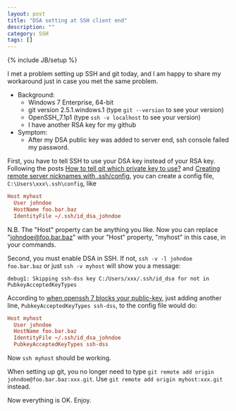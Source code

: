 ```yaml
---
layout: post
title: "DSA setting at SSH client end"
description: ""
category: SSH
tags: []
---
```

{% include JB/setup %}

I met a problem setting up SSH and git today, and I am happy to share my workaround just in case you met the same problem. 

- Background:
	- Windows 7 Enterprise, 64-bit
	- git version 2.5.1.windows.1 (type `git --version` to see your version)
	- OpenSSH_7.1p1 (type `ssh -v localhost` to see your version)
	- I have another RSA key for my github
- Symptom:
	- After my DSA public key was added to server end, ssh console failed my password.

First, you have to tell SSH to use your DSA key instead of your RSA key. Following the posts [How to tell git which private key to use?](http://superuser.com/questions/232373/how-to-tell-git-which-private-key-to-use/232406#232406) and [Creating remote server nicknames with .ssh/config](http://www.saltycrane.com/blog/2008/11/creating-remote-server-nicknames-sshconfig/), you can create a config file, `C:\Users\xxx\.ssh\config`, like

```conf
Host myhost
  User johndoe
  HostName foo.bar.baz
  IdentityFile ~/.ssh/id_dsa_johndoe
```

N.B. The "Host" property can be anything you like. Now you can replace "johndoe@foo.bar.baz" with your "Host" property, "myhost" in this case, in your commands.

Second, you must enable DSA in SSH. If not, `ssh -v -l johndoe foo.bar.baz` or just `ssh -v myhost` will show you a message:

	debug1: Skipping ssh-dss key C:/Users/xxx/.ssh/id_dsa for not in PubkeyAcceptedKeyTypes

According to [when openssh 7 blocks your public-key](https://coderwall.com/p/ykgawg/when-openssh-7-blocks-your-public-key), just adding another line, `PubkeyAcceptedKeyTypes ssh-dss`, to the config file would do:

```conf
Host myhost
  User johndoe
  HostName foo.bar.baz
  IdentityFile ~/.ssh/id_dsa_johndoe
  PubkeyAcceptedKeyTypes ssh-dss
```

Now `ssh myhost` should be working. 

When setting up git, you no longer need to type `git remote add origin johndoe@foo.bar.baz:xxx.git`. Use `git remote add origin myhost:xxx.git` instead. 

Now everything is OK. Enjoy.